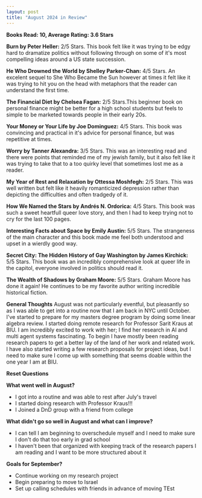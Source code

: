 ```yaml
---
layout: post
title: "August 2024 in Review"
---
```


**Books Read: 10, Average Rating: 3.6 Stars**

**Burn by Peter Heller:**  2/5 Stars. This book felt like it was trying to be edgy hard to dramatize politics without following through on some of it's most compelling ideas around a US state succession.

**He Who Drowned the World by Shelley Parker-Chan:**  4/5 Stars. An excelent sequel to She Who Became the Sun however at times it felt like it was trying to hit you on the head with metaphors that the reader can understand the first time.

**The Financial Diet by Chelsea Fagan:**  2/5 Stars.This beginner book on personal finance might be better for a high school students but feels to simple to be marketed towards people in their early 20s.

**Your Money or Your Life by Joe Dominguez:**  4/5 Stars. This book was convincing and practical in it's advice for personal finance, but was repetitive at times.

**Worry by Tanner Alexandra:**  3/5 Stars. This was an interesting read and there were points that reminded me of my jewish family, but it also felt like it was trying to take that to a too quirky level that sometimes lost me as a reader.

**My Year of Rest and Relaxation by Ottessa Moshfegh:**  2/5 Stars. This was well written but felt like it heavily romanticized depression rather than depicting the difficulties and often tradgedy of it.

**How We Named the Stars by Andrés N. Ordorica:**  4/5 Stars. This book was such a sweet heartfull queer love story, and then I had to keep trying not to cry for the last 100 pages.

**Interesting Facts about Space by Emily Austin:**  5/5 Stars. The strangeness of the main character and this book made me feel both understood and upset in a wierdly good way.

**Secret City: The Hidden History of Gay Washington by James Kirchick:**  5/5 Stars. This book was an incredibly comprehensive look at queer life in the capitol, everyone involved in politics should read it. 

**The Wealth of Shadows by Graham Moore:**  5/5 Stars. Graham Moore has done it again! He continues to be my favorite author writing incredible historical fiction. 


**General Thoughts**
August was not particularly eventful, but pleasantly so as I was able to get into a routine now that I am back in NYC until October. I've started to prepare for my masters degree program by doing some linear algebra review. I started doing remote research for Professor Sarit Kraus at BIU. I am incredibly excited to work with her; I find her research in AI and multi agent systems fascinating. To begin I have mostly been reading research papers to get a better lay of the land of her work and related work. I have also started writing a few research proposals for project ideas, but I need to make sure I come up with something that seems doable within the one year I am at BIU. 

**Reset Questions**

**What went well in August?**
- I got into a routine and was able to rest after July's travel
- I started doing research with Professor Kraus!!!
- I Joined a DnD group with a friend from college

**What didn't go so well in August and what can I improve?**
- I can tell I am beginning to overschedule myself and I need to make sure I don't do that too early in grad school
- I haven't been that organized with keeping track of the research papers I am reading and I want to be more structured about it

**Goals for September?**
- Continue working on my research project
- Begin preparing to move to Israel
- Set up calling schedules with friends in advance of moving TEst

